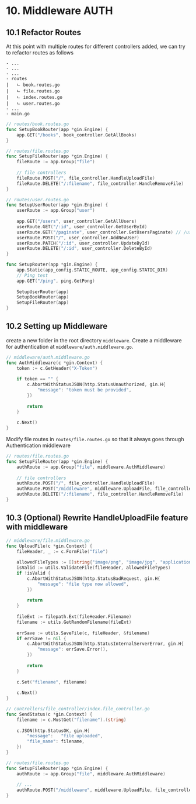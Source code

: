 # 10. Middleware AUTH

## 10.1 Refactor Routes

At this point with multiple routes for different controllers added, we can try to refactor routes as follows

```
- ...
- ...
- ...
- routes
|   ㄴ book.routes.go
|   ㄴ file.routes.go
|   ㄴ index.routes.go
|   ㄴ user.routes.go
- ...
- main.go
```

```go
// routes/book.routes.go
func SetupBookRouter(app *gin.Engine) {
    app.GET("/books", book_controller.GetAllBooks)
}
```

```go
// routes/file.routes.go
func SetupFileRouter(app *gin.Engine) {
    fileRoute := app.Group("file")
    
    // file controllers
    fileRoute.POST("/", file_controller.HandleUploadFile)
    fileRoute.DELETE("/:filename", file_controller.HandleRemoveFile)
}
```

```go
// routes/user.routes.go
func SetupUserRouter(app *gin.Engine) {
    userRoute := app.Group("user")
    
    app.GET("/users", user_controller.GetAllUsers)
    userRoute.GET("/:id", user_controller.GetUserById)
    userRoute.GET("/paginate", user_controller.GetUsersPaginate) // /user/paginate?perPage=2*page=2
    userRoute.POST("/", user_controller.AddNewUser)
    userRoute.PATCH("/:id", user_controller.UpdateById)
    userRoute.DELETE("/:id", user_controller.DeleteById)
}
```

```go
func SetupRouter(app *gin.Engine) {
    app.Static(app_config.STATIC_ROUTE, app_config.STATIC_DIR)
    // Ping test
    app.GET("/ping", ping.GetPong)
    
    SetupUserRouter(app)
    SetupBookRouter(app)
    SetupFileRouter(app)
}
```

## 10.2 Setting up Middleware

create a new folder in the root directory `middleware`. Create a middleware for authentication at `middleware/auth.middleware.go`.

```go
// middleware/auth.middleware.go
func AuthMiddleware(c *gin.Context) {
    token := c.GetHeader("X-Token")
    
    if token == "" {
        c.AbortWithStatusJSON(http.StatusUnauthorized, gin.H{
            "message": "token must be provided",
        })
        
        return
    }
    
    c.Next()
}
```

Modify file routes in `routes/file.routes.go` so that it always goes through Authentication middleware

```go
// routes/file.routes.go
func SetupFileRouter(app *gin.Engine) {
    authRoute := app.Group("file", middleware.AuthMiddleware)
    
    // file controllers
    authRoute.POST("/", file_controller.HandleUploadFile)
    authRoute.POST("/middleware", middleware.UploadFile, file_controller.SendStatus)
    authRoute.DELETE("/:filename", file_controller.HandleRemoveFile)
}
```

## 10.3 (Optional) Rewrite HandleUploadFile feature with middleware

```go
// middleware/file.middleware.go
func UploadFile(c *gin.Context) {
    fileHeader, _ := c.FormFile("file")
    
    allowedFileTypes := []string{"image/png", "image/jpg", "application/pdf"}
    isValid := utils.ValidateFile(fileHeader, allowedFileTypes)
    if !isValid {
        c.AbortWithStatusJSON(http.StatusBadRequest, gin.H{
            "message": "file type now allowed",
        })
        
        return
    }
    
    fileExt := filepath.Ext(fileHeader.Filename)
    filename := utils.GetRandomFilename(fileExt)
    
    errSave := utils.SaveFile(c, fileHeader, &filename)
    if errSave != nil {
        c.AbortWithStatusJSON(http.StatusInternalServerError, gin.H{
            "message": errSave.Error(),
        })
        
        return
    }
    
    c.Set("filename", filename)
    
    c.Next()
}
```

```go
// controllers/file_controller/index.file_controller.go
func SendStatus(c *gin.Context) {
    filename := c.MustGet("filename").(string)
    
    c.JSON(http.StatusOK, gin.H{
        "message":   "file uploaded",
        "file_name": filename,
    })
}
```

```go
// routes/file.routes.go
func SetupFileRouter(app *gin.Engine) {
    authRoute := app.Group("file", middleware.AuthMiddleware)
    
    // ...
    authRoute.POST("/middleware", middleware.UploadFile, file_controller.SendStatus)
}
```
